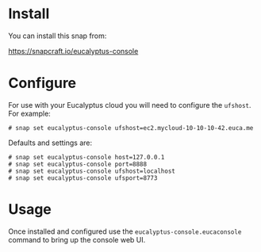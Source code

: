 # Install

You can install this snap from:

  https://snapcraft.io/eucalyptus-console

# Configure

For use with your Eucalyptus cloud you will need to configure the
`ufshost`. For example:

```
# snap set eucalyptus-console ufshost=ec2.mycloud-10-10-10-42.euca.me
```

Defaults and settings are:

```
# snap set eucalyptus-console host=127.0.0.1
# snap set eucalyptus-console port=8888
# snap set eucalyptus-console ufshost=localhost
# snap set eucalyptus-console ufsport=8773
```

# Usage

Once installed and configured use the `eucalyptus-console.eucaconsole`
command to bring up the console web UI.

